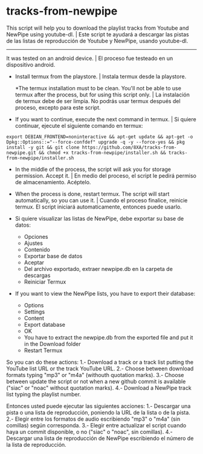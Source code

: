 # tracks-from-newpipe

This script will help you to download the playlist tracks from Youtube and NewPipe using youtube-dl. | Este script te ayudará a descargar las pistas de las listas de reproducción de Youtube y NewPipe, usando youtube-dl.

---

It was tested on an android device. | El proceso fue testeado en un dispositivo android.

- Install termux from the playstore. | Instala termux desde la playstore.

  *The termux installation must to be clean. You'll not be able to use termux after the process, but for using this script only. | La instalación de termux debe de ser limpia. No podrás usar termux después del proceso, excepto para este script.
- If you want to continue, execute the next command in termux. | Si quiere continuar, ejecute el siguiente comando en termux:

```export DEBIAN_FRONTEND=noninteractive && apt-get update && apt-get -o Dpkg::Options::="--force-confdef" upgrade -q -y --force-yes && pkg install -y git && git clone https://github.com/8XA/tracks-from-newpipe.git && chmod +x tracks-from-newpipe/installer.sh && tracks-from-newpipe/installer.sh```

- In the middle of the process, the script will ask you for storage permission. Accept it. | En medio del proceso, el script le pedirá permiso de almacenamiento. Acéptelo.
- When the process is done, restart termux. The script will start automatically, so you can use it. | Cuando el proceso finalice, reinicie termux. El script iniciará automaticamente, entonces puede usarlo.

- Si quiere visualizar las listas de NewPipe, debe exportar su base de datos:
    - Opciones
    - Ajustes
    - Contenido
    - Exportar base de datos
    - Aceptar
    - Del archivo exportado, extraer newpipe.db en la carpeta de descargas
    - Reiniciar Termux

- If you want to view the NewPipe lists, you have to export their database:
    - Options
    - Settings
    - Content
    - Export database
    - OK
    - You have to extract the newpipe.db from the exported file and put it in the Download folder
    - Restart Termux

So you can do these actions:
1.- Download a track or a track list putting the YouTube list URL or the track YouTube URL.
2.- Choose between download formats typing "mp3" or "m4a" (withouth quotation marks).
3.- Choose between update the script or not when a new github commit is available ("siac" or "noac" without quotation marks).
4.- Download a NewPipe track list typing the playlist number.

Entonces usted puede ejecutar las siguientes acciones:
1.- Descargar una pista o una lista de reproducción, poniendo la URL de la lista o de la pista.
2.- Elegir entre los formatos de audio escribiendo "mp3" o "m4a" (sin comillas) según corresponda.
3.- Elegir entre actualizar el script cuando haya un commit disponible, o no ("siac" o "noac", sin comillas).
4.- Descargar una lista de reproducción de NewPipe escribiendo el número de la lista de reproducción.

